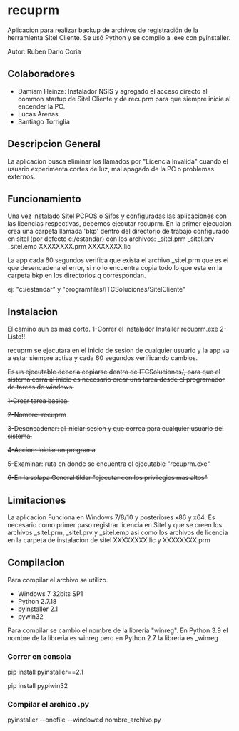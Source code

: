 # recuprm
Aplicacion para realizar backup de archivos de registración de la herramienta Sitel Cliente.
Se usó Python y se compilo a .exe con pyinstaller.

Autor: Ruben Dario Coria

## Colaboradores
* Damiam Heinze: Instalador NSIS y agregado el acceso directo al common startup de Sitel Cliente y de recuprm para que siempre inicie al encender la PC.
* Lucas Arenas
* Santiago Torriglia

## Descripcion General
La aplicacion busca eliminar los llamados por "Licencia Invalida" cuando el usuario experimenta cortes de luz, mal apagado de la PC o problemas externos.

## Funcionamiento
Una vez instalado Sitel PCPOS o Sifos y configuradas las aplicaciones con las licencias respectivas, debemos ejecutar recuprm.
En la primer ejecucion crea una carpeta llamada 'bkp' dentro del directorio de trabajo configurado en sitel (por defecto c:/estandar) con los archivos:
_sitel.prm
_sitel.prv
_sitel.emp
XXXXXXXX.prm
XXXXXXXX.lic

La app cada 60 segundos verifica que exista el archivo _sitel.prm que es el que desencadena el error, si no lo encuentra copia todo lo que esta en la carpeta bkp en los directorios q correspondan.

ej: "c:/estandar" y "programfiles/ITCSoluciones/SitelCliente"

## Instalacion

El camino aun es mas corto.
1-Correr el instalador Installer recuprm.exe
2-Listo!!

recuprm se ejecutara en el inicio de sesion de cualquier usuario y la app va a estar siempre activa y cada 60 segundos verificando cambios.

~~Es un ejecutable deberia copiarse dentro de ITCSoluciones/, para que el sistema corra al inicio es necesario crear una tarea desde el programador de tareas de windows.~~

~~1-Crear tarea basica.~~

~~2-Nombre: recuprm~~

~~3-Desencadenar: al iniciar sesion y que correa para cualquier usuario del sistema.~~

~~4-Accion: Iniciar un programa~~

~~5-Examinar: ruta en donde se encuentra el ejecutable "recuprm.exe"~~

~~6-En la solapa General tildar "ejecutar con los privilegios mas altos"~~

## Limitaciones
La aplicacion Funciona en Windows 7/8/10 y posteriores x86 y x64.
Es necesario como primer paso registrar licencia en Sitel y que se creen los archivos _sitel.prm, _sitel.prv y _sitel.emp asi como los archivos de licencia en la carpeta de instalacion de sitel XXXXXXXX.lic y XXXXXXXX.prm

## Compilacion
Para compilar el archivo se utilizo.
 * Windows 7 32bits SP1
 * Python 2.7.18
 * pyinstaller 2.1
 * pywin32

Para compilar se cambio el nombre de la libreria "winreg". En Python 3.9 el nombre de la libreria es winreg pero en Python 2.7 la libreria es _winreg

### Correr en consola

pip install pyinstaller==2.1

pip install pypiwin32

### Compilar el archico .py

pyinstaller --onefile --windowed nombre_archivo.py
